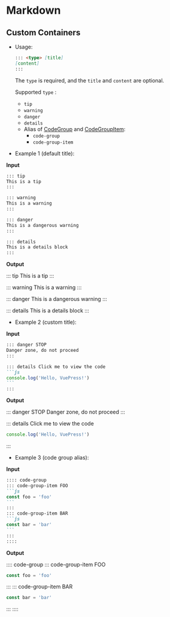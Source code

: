 # Markdown

<NpmBadge package="@vuepress/theme-default" />

## Custom Containers

- Usage:

  ```md
  ::: <type> [title]
  [content]
  :::
  ```

  The `type` is required, and the `title` and `content` are optional.

  Supported `type` :
    - `tip`
    - `warning`
    - `danger`
    - `details`
    - Alias of [CodeGroup](./components.md#codegroup) and [CodeGroupItem](./components.md#codegroupitem):
      - `code-group`
      - `code-group-item`

- Example 1 (default title):

**Input**

```md
::: tip
This is a tip
:::

::: warning
This is a warning
:::

::: danger
This is a dangerous warning
:::

::: details
This is a details block
:::
```

**Output**

::: tip
This is a tip
:::

::: warning
This is a warning
:::

::: danger
This is a dangerous warning
:::

::: details
This is a details block
:::

- Example 2 (custom title):

**Input**

````md
::: danger STOP
Danger zone, do not proceed
:::

::: details Click me to view the code
```js
console.log('Hello, VuePress!')
```
:::
````

**Output**

::: danger STOP
Danger zone, do not proceed
:::

::: details Click me to view the code
```js
console.log('Hello, VuePress!')
```
:::

- Example 3 (code group alias):

**Input**

````md
:::: code-group
::: code-group-item FOO
```js
const foo = 'foo'
```
:::
::: code-group-item BAR
```js
const bar = 'bar'
```
:::
::::
````

**Output**

:::: code-group
::: code-group-item FOO
```js
const foo = 'foo'
```
:::
::: code-group-item BAR
```js
const bar = 'bar'
```
:::
::::
